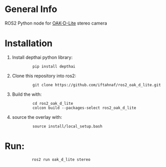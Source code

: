 # General Info

ROS2 Python node for [OAK-D-Lite](https://docs.luxonis.com/projects/hardware/en/latest/pages/DM9095.html) stereo camera

# Installation

1. Install depthai python library:

                pip install depthai

2. Clone this repository into ros2:

                git clone https://github.com/iftahnaf/ros2_oak_d_lite.git

3. Build the with:


                cd ros2_oak_d_lite
                colcon build --packages-select ros2_oak_d_lite


4. source the overlay with:

                source install/local_setup.bash

# Run:

                ros2 run oak_d_lite stereo
